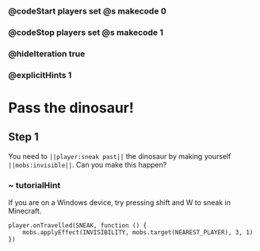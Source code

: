 ### @codeStart players set @s makecode 0
### @codeStop players set @s makecode 1

### @hideIteration true 
### @explicitHints 1


# Pass the dinosaur!

## Step 1
You need to ``||player:sneak past||`` the dinosaur by making yourself ``||mobs:invisible||``. Can you make this happen? 


### ~ tutorialHint
If you are on a Windows device, try pressing shift and W to sneak in Minecraft. 


```ghost
player.onTravelled(SNEAK, function () {
    mobs.applyEffect(INVISIBILITY, mobs.target(NEAREST_PLAYER), 3, 1)
})
```